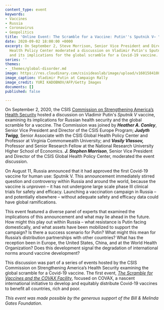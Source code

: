 ```yaml
---
content_type: event
keywords:
- Vaccines
- Russia
- Coronavirus
- Geopolitics
title: 'Online Event: The Scramble for a Vaccine: Putin''s Sputnik V— "Trust me!"'
date: 2020-09-02 18:00:00 +0000
excerpt: On September 2, Steve Morrison, Senior Vice President and Director, Global
  Health Policy Center moderated a discussion on Vladimir Putin's Sputnik V vaccine
  and its implications for the global scramble for a Covid-19 vaccine.
series: ''
themes:
- _themes/global-disorder.md
image: https://res.cloudinary.com/csisideaslab/image/upload/v1601584108/health-commission/GettyImages-154214223_0_caso1r.jpg
image_caption: Vladimir Putin at Campaign Rally
image_credit: YURI KADOBNOV/AFP/Getty Images
documents: []
published: false

---
```


On September 2, 2020, the CSIS [Commission on Strengthening America’s Health Security](https://healthsecurity.csis.org/) hosted a discussion on Vladimir Putin's _Sputnik V_ vaccine, examining its implications for Russian health security and the global scramble for a vaccine. The Commission was joined by **_Heather A. Conley_**, Senior Vice President and Director of the CSIS Europe Program; **_Judyth Twigg_**_,_ Senior Associate with the CSIS Global Health Policy Center and Professor at Virginia Commonwealth University; and **_Vasily Vlassov,_** Professor and Senior Research Fellow at the National Research University Higher School of Economics. **_J. Stephen Morrison_**, Senior Vice President and Director of the CSIS Global Health Policy Center, moderated the event discussion.

On August 11, Russia announced that it had approved the first Covid-19 vaccine for human use: Sputnik V. This announcement immediately stirred question and controversy within Russia and around the world, because the vaccine is _unproven_ – it has not undergone large scale phase III clinical trials for safety and efficacy. Launching a vaccination campaign in Russia – and potentially elsewhere – without adequate safety and efficacy data could have global ramifications.

This event featured a diverse panel of experts that examined the implications of this announcement and what may lie ahead in the future. How might this play out within Russia – what resistance is Putin facing domestically, and what assets have been mobilized to support the campaign? Is there a success scenario for Putin? What might this mean for Russia’s distribution partnerships with other countries? What has the reception been in Europe, the United States, China, and at the World Health Organization? Does this development signal the degradation of international norms around vaccine development?

This discussion was part of a series of events hosted by the CSIS Commission on Strengthening America’s Health Security examining the global scramble for a Covid-19 vaccine. The first event, [_The Scramble for Vaccines and the COVAX Facility_](https://www.csis.org/events/online-event-scramble-vaccines-and-covax-facility), focused on COVAX, a nascent international initiative to develop and equitably distribute Covid-19 vaccines to benefit all countries, rich and poor.

_This event was made possible by the generous support of the Bill & Melinda Gates Foundation._